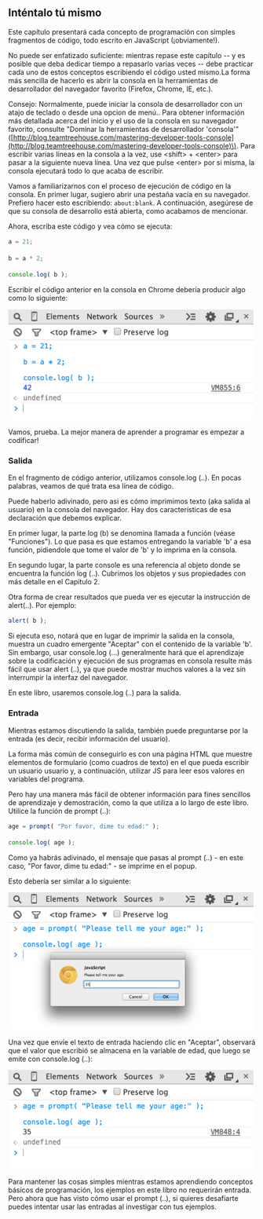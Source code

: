 ## Inténtalo tú mismo

Este capítulo presentará cada concepto de programación con simples fragmentos de código, todo escrito en JavaScript \(¡obviamente!\).

No puede ser enfatizado suficiente: mientras repase este capítulo -- y es posible que deba dedicar tiempo a repasarlo varias veces -- debe practicar cada uno de estos conceptos escribiendo el código usted mismo.La forma más sencilla de hacerlo es abrir la consola en la herramientas de desarrollador del navegador favorito \(Firefox, Chrome, IE, etc.\).

Consejo: Normalmente, puede iniciar la consola de desarrollador con un atajo de teclado o desde una opcion de menú.. Para obtener información más detallada acerca del inicio y el uso de la consola en su navegador favorito, consulte "Dominar la herramientas de desarrollador 'consola'" \([http://blog.teamtreehouse.com/mastering-developer-tools-console](http://blog.teamtreehouse.com/mastering-developer-tools-console)\). Para escribir varias líneas en la consola a la vez, use &lt;shift&gt; + &lt;enter&gt; para pasar a la siguiente  nueva línea. Una vez que pulse &lt;enter&gt; por si misma, la consola ejecutará todo lo que acaba de escribir.

Vamos a familiarizarnos con el proceso de ejecución de código en la consola. En primer lugar, sugiero abrir una pestaña vacía en su navegador. Prefiero hacer esto escribiendo: `about:blank`. A continuación, asegúrese de que su consola de desarrollo está abierta, como acabamos de mencionar.

Ahora, escriba este código y vea cómo se ejecuta:

```js
a = 21;

b = a * 2;

console.log( b );
```

Escribir el código anterior en la consola en Chrome debería producir algo como lo siguiente:

![](../../assets/Captura02.png)

Vamos, prueba. La mejor manera de aprender a programar es empezar a codificar!

### Salida

En el fragmento de código anterior, utilizamos console.log \(..\). En pocas palabras, veamos de qué trata esa línea de código.

Puede haberlo adivinado, pero asi es cómo imprimimos texto \(aka salida al usuario\) en la consola del navegador. Hay dos características de esa declaración que debemos explicar.

En primer lugar, la parte log \(b\) se denomina llamada a función \(véase "Funciones"\). Lo que pasa es que estamos entregando la variable 'b' a esa función, pidiendole que tome el valor de 'b' y lo imprima en la consola.

En segundo lugar, la parte console es una referencia al objeto donde se encuentra la función log \(..\). Cubrimos los objetos y sus propiedades con más detalle en el Capítulo 2.

Otra forma de crear resultados que pueda ver es ejecutar la instrucción de alert\(..\). Por ejemplo:

```js
alert( b );
```

Si ejecuta eso, notará que en lugar de imprimir la salida en la consola, muestra un cuadro emergente "Aceptar" con el contenido de la variable 'b'. Sin embargo, usar console.log \(...\) generalmente hará que el aprendizaje sobre la codificación y ejecución de sus programas en consola resulte más fácil que usar alert \(..\), ya que puede mostrar muchos valores a la vez sin interrumpir la interfaz del navegador.

En este libro, usaremos console.log \(..\) para la salida.

### Entrada

Mientras estamos discutiendo la salida, también puede preguntarse por la entrada \(es decir, recibir información del usuario\).

La forma más común de conseguirlo es con una página HTML que muestre elementos de formulario \(como cuadros de texto\) en el que pueda escribir un usuario usuario y, a continuación, utilizar JS para leer esos valores en variables del programa.

Pero hay una manera más fácil de obtener información para fines sencillos de aprendizaje y demostración, como la que utiliza a lo largo de este libro. Utilice la función de prompt \(..\):

```js
age = prompt( "Por favor, dime tu edad:" );

console.log( age );
```

Como ya habrás adivinado, el mensaje que pasas al prompt \(..\) - en este caso, "Por favor, dime tu edad:" - se imprime en el popup.

Esto debería ser similar a lo siguiente:

![](../../assets/Captura03.png)

Una vez que envíe el texto de entrada haciendo clic en "Aceptar", observará que el valor que escribió se almacena en la variable de edad, que luego se emite con console.log \(..\):

![](../../assets/Captura04.png)

Para mantener las cosas simples mientras estamos aprendiendo conceptos básicos de programación, los ejemplos en este libro no requerirán entrada. Pero ahora que has visto cómo usar el prompt \(..\), si quieres desafiarte puedes intentar usar las entradas al investigar con tus ejemplos.







